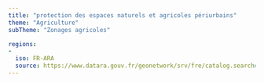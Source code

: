```yaml
---
title: "protection des espaces naturels et agricoles périurbains"
theme: "Agriculture"
subTheme: "Zonages agricoles"

regions:
-
  iso: FR-ARA
  source: https://www.datara.gouv.fr/geonetwork/srv/fre/catalog.search#/search?resultType=details&sortBy=relevance&from=1&to=20&fast=index&_content_type=json&any=protection%20des%20espaces%20naturels%20et%20agricoles%20p%C3%A9riurbains
---
```

